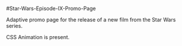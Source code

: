 #Star-Wars-Episode-IX-Promo-Page

Adaptive promo page for the release of a new film from the Star Wars series.

CSS Animation is present.
